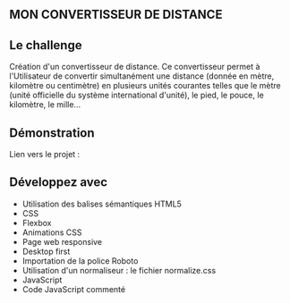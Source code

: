 ## MON CONVERTISSEUR DE DISTANCE

## Le challenge

Création d'un convertisseur de distance. Ce convertisseur permet à l'Utilisateur de convertir simultanément une distance (donnée en mètre, kilomètre ou centimètre) en plusieurs unités courantes telles que le mètre (unité officielle du système international d'unité), le pied, le pouce, le kilomètre, le mille...

## Démonstration

Lien vers le projet :

## Développez avec

- Utilisation des balises sémantiques HTML5
- CSS
- Flexbox
- Animations CSS
- Page web responsive
- Desktop first
- Importation de la police Roboto
- Utilisation d'un normaliseur : le fichier normalize.css
- JavaScript
- Code JavaScript commenté

